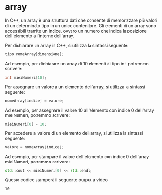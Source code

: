 # array

In C++, un array è una struttura dati che consente di memorizzare più valori di un determinato tipo in un unico contenitore. Gli elementi di un array sono accessibili tramite un indice, ovvero un numero che indica la posizione dell'elemento all'interno dell'array.

Per dichiarare un array in C++, si utilizza la sintassi seguente:

```cpp
tipo nomeArray[dimensione];
```

Ad esempio, per dichiarare un array di 10 elementi di tipo int, potremmo scrivere:

```cpp
int mieiNumeri[10];
```

Per assegnare un valore a un elemento dell'array, si utilizza la sintassi seguente:

```cpp
nomeArray[indice] = valore;
```

Ad esempio, per assegnare il valore 10 all'elemento con indice 0 dell'array mieiNumeri, potremmo scrivere:

```cpp
mieiNumeri[0] = 10;
```
Per accedere al valore di un elemento dell'array, si utilizza la sintassi seguente:

```cpp
valore = nomeArray[indice];
```

Ad esempio, per stampare il valore dell'elemento con indice 0 dell'array mieiNumeri, potremmo scrivere:

```cpp
std::cout << mieiNumeri[0] << std::endl;
```
Questo codice stamperà il seguente output a video:

```text
10
```